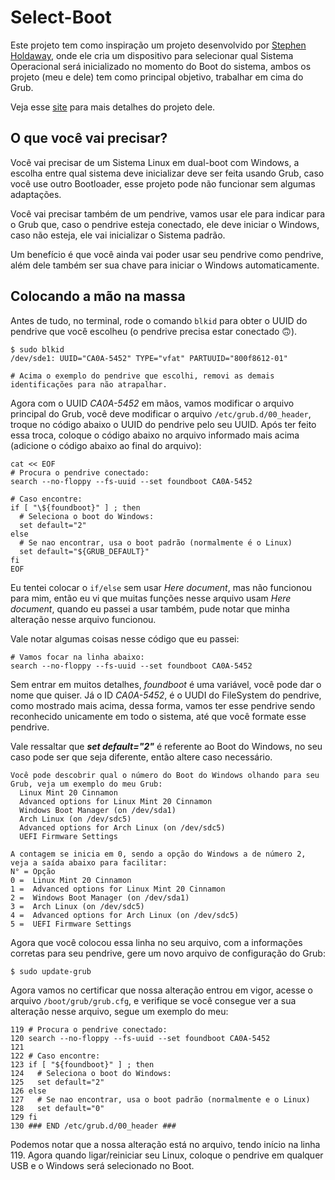 # Select-Boot
Este projeto tem como inspiração um projeto desenvolvido por [Stephen Holdaway](https://github.com/stecman/hw-boot-selection), 
onde ele cria um dispositivo para selecionar qual Sistema Operacional será inicializado no momento do Boot do sistema, 
ambos os projeto (meu e dele) tem como principal objetivo, trabalhar em cima do Grub.

Veja esse [site](https://hackaday.io/project/179539-hardware-boot-selection-switch) para mais detalhes do projeto dele.

## O que você vai precisar?
Você vai precisar de um Sistema Linux em dual-boot com Windows, a escolha entre qual sistema deve inicializar deve ser feita usando Grub,
caso você use outro Bootloader, esse projeto pode não funcionar sem algumas adaptações.

Você vai precisar também de um pendrive, vamos usar ele para indicar para o Grub que, 
caso o pendrive esteja conectado, ele deve iniciar o Windows, caso não esteja, ele vai inicializar o Sistema padrão.

Um benefício é que você ainda vai poder usar seu pendrive como pendrive, além dele também ser sua chave para iniciar o Windows automaticamente.

## Colocando a mão na massa
Antes de tudo, no terminal, rode o comando `blkid` para obter o UUID do pendrive que você escolheu (o pendrive precisa estar conectado 🙃).
```
$ sudo blkid 
/dev/sde1: UUID="CA0A-5452" TYPE="vfat" PARTUUID="800f8612-01"

# Acima o exemplo do pendrive que escolhi, removi as demais identificações para não atrapalhar.
```
Agora com o UUID *CA0A-5452* em mãos, vamos modificar o arquivo principal do Grub, 
você deve modificar o arquivo `/etc/grub.d/00_header`, troque no código abaixo o UUID do pendrive pelo seu UUID.
Após ter feito essa troca, coloque o código abaixo no arquivo informado mais acima (adicione o código abaixo ao final do arquivo):
```
cat << EOF
# Procura o pendrive conectado:
search --no-floppy --fs-uuid --set foundboot CA0A-5452

# Caso encontre:
if [ "\${foundboot}" ] ; then
  # Seleciona o boot do Windows:
  set default="2"
else
  # Se nao encontrar, usa o boot padrão (normalmente é o Linux)
  set default="${GRUB_DEFAULT}"
fi
EOF
```

Eu tentei colocar o `if/else` sem usar *Here document*, mas não funcionou para mim, 
então eu vi que muitas funções nesse arquivo usam *Here document*, quando eu passei a usar também, 
pude notar que minha alteração nesse arquivo funcionou.

Vale notar algumas coisas nesse código que eu passei:
```
# Vamos focar na linha abaixo:
search --no-floppy --fs-uuid --set foundboot CA0A-5452
```
Sem entrar em muitos detalhes, *foundboot* é uma variável, você pode dar o nome que quiser.
Já o ID *CA0A-5452*, é o UUDI do FileSystem do pendrive, como mostrado mais acima, dessa forma, 
vamos ter esse pendrive sendo reconhecido unicamente em todo o sistema, até que você formate esse pendrive.
  
Vale ressaltar que ***set default="2"*** é referente ao Boot do Windows, no seu caso pode ser que seja diferente, então altere caso necessário.
```
Você pode descobrir qual o número do Boot do Windows olhando para seu Grub, veja um exemplo do meu Grub:
  Linux Mint 20 Cinnamon
  Advanced options for Linux Mint 20 Cinnamon
  Windows Boot Manager (on /dev/sda1)
  Arch Linux (on /dev/sdc5)
  Advanced options for Arch Linux (on /dev/sdc5)
  UEFI Firmware Settings

A contagem se inicia em 0, sendo a opção do Windows a de número 2, veja a saída abaixo para facilitar:
N° = Opção
0 =  Linux Mint 20 Cinnamon
1 =  Advanced options for Linux Mint 20 Cinnamon
2 =  Windows Boot Manager (on /dev/sda1)
3 =  Arch Linux (on /dev/sdc5)
4 =  Advanced options for Arch Linux (on /dev/sdc5)
5 =  UEFI Firmware Settings
```

Agora que você colocou essa linha no seu arquivo, com a informações corretas para seu pendrive, 
gere um novo arquivo de configuração do Grub:
```
$ sudo update-grub
```
Agora vamos no certificar que nossa alteração entrou em vigor, acesse o arquivo `/boot/grub/grub.cfg`,
e verifique se você consegue ver a sua alteração nesse arquivo, segue um exemplo do meu:
```
119 # Procura o pendrive conectado:
120 search --no-floppy --fs-uuid --set foundboot CA0A-5452
121 
122 # Caso encontre:
123 if [ "${foundboot}" ] ; then
124   # Seleciona o boot do Windows:
125   set default="2"
126 else
127   # Se nao encontrar, usa o boot padrão (normalmente e o Linux)
128   set default="0"
129 fi
130 ### END /etc/grub.d/00_header ###
```
Podemos notar que a nossa alteração está no arquivo, tendo início na linha 119.
Agora quando ligar/reiniciar seu Linux, coloque o pendrive em qualquer USB e o Windows será selecionado no Boot.
